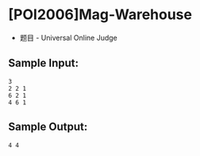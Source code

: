 # [POI2006]Mag-Warehouse
 - 题目 - Universal Online Judge


## Sample Input: 
```
3
2 2 1
6 2 1
4 6 1

```

## Sample Output: 
```
4 4

```
